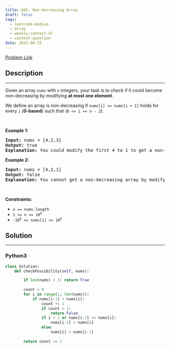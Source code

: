 ```yaml
---
title: 665. Non-decreasing Array
draft: false
tags: 
  - leetcode-medium
  - array
  - weekly-contest-47
  - contest-question
date: 2022-06-25
---
```


[Problem Link](https://leetcode.com/problems/non-decreasing-array/)

## Description

---
<p>Given an array <code>nums</code> with <code>n</code> integers, your task is to check if it could become non-decreasing by modifying <strong>at most one element</strong>.</p>

<p>We define an array is non-decreasing if <code>nums[i] &lt;= nums[i + 1]</code> holds for every <code>i</code> (<strong>0-based</strong>) such that (<code>0 &lt;= i &lt;= n - 2</code>).</p>

<p>&nbsp;</p>
<p><strong class="example">Example 1:</strong></p>

<pre>
<strong>Input:</strong> nums = [4,2,3]
<strong>Output:</strong> true
<strong>Explanation:</strong> You could modify the first 4 to 1 to get a non-decreasing array.
</pre>

<p><strong class="example">Example 2:</strong></p>

<pre>
<strong>Input:</strong> nums = [4,2,1]
<strong>Output:</strong> false
<strong>Explanation:</strong> You cannot get a non-decreasing array by modifying at most one element.
</pre>

<p>&nbsp;</p>
<p><strong>Constraints:</strong></p>

<ul>
	<li><code>n == nums.length</code></li>
	<li><code>1 &lt;= n &lt;= 10<sup>4</sup></code></li>
	<li><code>-10<sup>5</sup> &lt;= nums[i] &lt;= 10<sup>5</sup></code></li>
</ul>


## Solution

---
### Python3
``` py title='non-decreasing-array'
class Solution:
    def checkPossibility(self, nums):

        if len(nums) < 3: return True
        
        count = 0
        for i in range(1, len(nums)):
            if nums[i-1] > nums[i]:
                count += 1
                if count > 1:
                    return False
                if i < 2 or nums[i-2] <= nums[i]:
                    nums[i-1] = nums[i]
                else:
                    nums[i] = nums[i-1]
                
        return count <= 1
```

